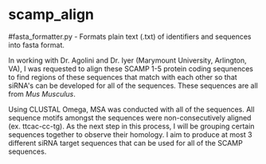 # scamp_align
#fasta_formatter.py - Formats plain text (.txt) of identifiers and sequences into fasta format. 

In working with Dr. Agolini and Dr. Iyer (Marymount University, Arlington, VA), I was requested to align these SCAMP 1-5 protein coding sequnences to find regions of these sequences that match with each other so that siRNA's can be developed for all of the sequences. These sequences are all from *Mus Musculus*.

Using CLUSTAL Omega, MSA was conducted with all of the sequences. All sequence motifs amongst the sequences were non-consecutively aligned (ex. ttcac-cc-tg). As the next step in this process, I will be grouping certain sequences together to observe their homology. I aim to produce at most 3 different siRNA target sequences that can be used for all of the SCAMP sequences. 
